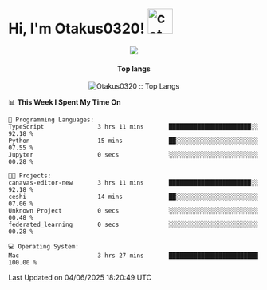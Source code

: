 <h1> Hi, I'm Otakus0320! <img src="https://media.giphy.com/media/mGcNjsfWAjY5AEZNw6/giphy.gif" width="50" alt="cat"></h1>

<p align="center"><a href="https://wakatime.com/@044d69d0-1253-4f60-96b6-5d19a0f9dde5"><img src="https://wakatime.com/badge/user/044d69d0-1253-4f60-96b6-5d19a0f9dde5.svg" /></a></p>

<h4 align="center">Top langs</h4>

<p align="center"><img src="https://github-readme-stats.vercel.app/api/top-langs/?username=Otakus0320&langs_count=10&theme=tokyonight&layout=compact&timestamp={{random_number}}" alt="Otakus0320 :: Top Langs" /></p>

<!--START_SECTION:waka-->
📊 **This Week I Spent My Time On** 

```text
💬 Programming Languages: 
TypeScript               3 hrs 11 mins       ███████████████████████░░   92.18 % 
Python                   15 mins             ██░░░░░░░░░░░░░░░░░░░░░░░   07.55 % 
Jupyter                  0 secs              ░░░░░░░░░░░░░░░░░░░░░░░░░   00.28 % 

🐱‍💻 Projects: 
canavas-editor-new       3 hrs 11 mins       ███████████████████████░░   92.18 % 
ceshi                    14 mins             ██░░░░░░░░░░░░░░░░░░░░░░░   07.06 % 
Unknown Project          0 secs              ░░░░░░░░░░░░░░░░░░░░░░░░░   00.48 % 
federated_learning       0 secs              ░░░░░░░░░░░░░░░░░░░░░░░░░   00.28 % 

💻 Operating System: 
Mac                      3 hrs 27 mins       █████████████████████████   100.00 % 
```


 Last Updated on 04/06/2025 18:20:49 UTC
<!--END_SECTION:waka-->
